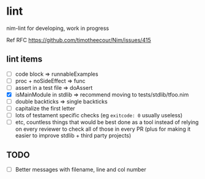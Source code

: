 # lint
nim-lint for developing, work in progress

Ref RFC https://github.com/timotheecour/Nim/issues/415

## lint items
- [ ] code block => runnableExamples
- [ ] proc + noSideEffect => func
- [ ] assert in a test file => doAssert
- [x] isMainModule in stdlib => recommend moving to tests/stdlib/tfoo.nim
- [ ] double backticks => single backticks
- [ ] capitalize the first letter
- [ ] lots of testament specific checks (eg `exitcode: 0` usually useless)
- [ ] etc, countless things that would be best done as a tool instead of relying on every reviewer to check all of those in every PR (plus for making it easier to improve stdlib + third party projects)

## TODO

- [ ] Better messages with filename, line and col number
